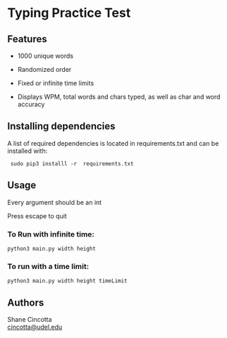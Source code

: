 # Typing Practice Test

## Features

* 1000 unique words

* Randomized order

* Fixed or infinite time limits

* Displays WPM, total words and chars typed, as well as char and word accuracy

## Installing dependencies

A list of required dependencies is located in requirements.txt and can be installed with: </br>

``` sudo pip3 installl -r  requirements.txt```

## Usage

Every argument should be an int </br>

Press escape to quit

### To Run with infinite time:

``` python3 main.py width height ``` </br>

### To run with a time limit:

``` python3 main.py width height timeLimit ```

## Authors

Shane Cincotta </br>
cincotta@udel.edu